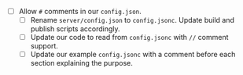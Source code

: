 - [ ] Allow `#` comments in our `config.json`.
    - [ ] Rename `server/config.json` to `config.jsonc`. Update build and publish scripts accordingly.
    - [ ] Update our code to read from `config.jsonc` with `//` comment support.
    - [ ] Update our example `config.jsonc` with a comment before each section explaining the purpose.
